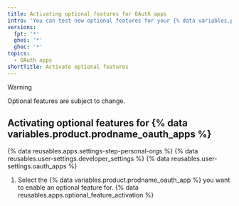 ```yaml
---
title: Activating optional features for OAuth apps
intro: 'You can test new optional features for your {% data variables.product.prodname_oauth_apps %}.'
versions:
  fpt: '*'
  ghes: '*'
  ghec: '*'
topics:
  - OAuth apps
shortTitle: Activate optional features
---
```


> [!WARNING]
> Optional features are subject to change.

## Activating optional features for {% data variables.product.prodname_oauth_apps %}

{% data reusables.apps.settings-step-personal-orgs %}
{% data reusables.user-settings.developer_settings %}
{% data reusables.user-settings.oauth_apps %}
1. Select the {% data variables.product.prodname_oauth_app %} you want to enable an optional feature for.
{% data reusables.apps.optional_feature_activation %}
